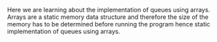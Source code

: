 Here we are learning about the implementation of queues using 
arrays. Arrays are a static memory data structure and therefore 
the size of the memory has to be determined before running the program
hence static implementation of queues using arrays.

